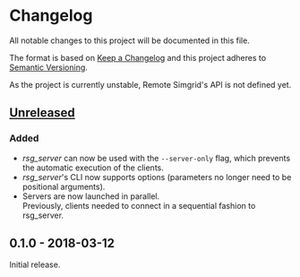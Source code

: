 # Changelog
All notable changes to this project will be documented in this file.

The format is based on [Keep a Changelog][changelog]
and this project adheres to [Semantic Versioning][semver].

As the project is currently unstable, Remote Simgrid's API is not defined yet.

[//]: =========================================================================
## [Unreleased]
### Added
- *rsg_server* can now be used with the `--server-only` flag, which prevents
  the automatic execution of the clients.
- *rsg_server*'s CLI now supports options
  (parameters no longer need to be positional arguments).
- Servers are now launched in parallel.  
  Previously, clients needed to connect in a sequential fashion to rsg_server.

[//]: =========================================================================
## 0.1.0 - 2018-03-12
Initial release.

[//]: =========================================================================
[changelog]: http://keepachangelog.com/en/1.0.0/
[semver]: http://semver.org/spec/v2.0.0.html

[Unreleased]: https://gitlab.inria.fr/batsim/batsched/compare/v0.1.0...master
